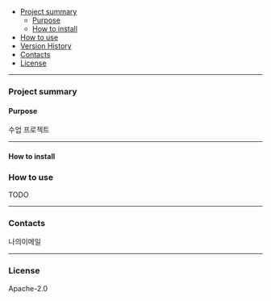 - [Project summary](#da-design-server)
  - [Purpose](#purpose)
  - [How to install](#how-to-install)
- [How to use](#how-to-use)
- [Version History](#version-history)
- [Contacts](#contacts)
- [License](#license)

---

### Project summary

#### Purpose

수업 프로젝트

---

#### How to install




### How to use

TODO

---



### Contacts

나의이메일

---

### License

Apache-2.0
